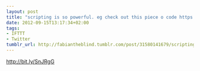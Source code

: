 ```yaml
---
layout: post
title: "scripting is so powerful. eg check out this piece o code https://t.co/pkuZo4St"
date: 2012-09-15T13:17:34+02:00
tags:
- IFTTT
- Twitter
tumblr_url: http://fabiantheblind.tumblr.com/post/31580141679/scripting-is-so-powerful-eg-check-out-this-piece-o
---
```

http://bit.ly/SnJRgG
